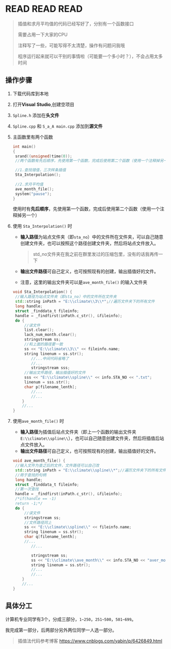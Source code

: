 # READ READ READ

>  插值和求月平均值的代码已经写好了，分别有一个函数接口
>
>  需要占用一下大家的CPU
>
>  注释写了一些，可能写得不太清楚，操作有问题问我哦
>
>  程序运行起来就可以干别的事情啦（可能要一个多小时？），不会占用太多时间



## 操作步骤

1. 下载代码库到本地

2. 打开**Visual** **Studio**,创建空项目

3. `Spline.h` 添加在**头文件**

4. `Spline.cpp` 和 `S_a_A main.cpp` 添加到**源文件**

5. 主函数里有两个函数

   ~~~c++
   int main()
   {
   	srand((unsigned)time(0));
   	//两个函数有先后顺序，先使用第一个函数，完成后使用第二个函数（使用一个注释掉另一个）
   
   	//1.查找错值，三次样条插值
   	Sta_Interpolation();
   	
   	//2.求月平均值
   	ave_month_file();
   	system("pause");
   }
   ~~~

   使用时有**先后顺序**，先使用第一个函数，完成后使用第二个函数（使用一个注释掉另一个）

6. 使用 `Sta_Interpolation()` 时

   - **输入路径**为站点文件夹（即`sta_no`）中的文件所在文件夹，可以自己随意创建文件夹，也可以按照这个路径创建文件夹，然后将站点文件放入。

     > std_no文件夹在我之前在群里发过的压缩包里，没有的话我再传一下

   - **输出文件路径**可自己定义，也可按照现有的创建，输出插值好的文件。

   - 注意，这里的输出文件夹可以是`ave_month_file()` 的输入文件夹

   ~~~c++
   void Sta_Interpolation() {
   	//输入路径为站点文件夹（即sta_no）中的文件所在文件夹
   	std::string inPath = "E:\\climate\\3\\*";//遍历文件夹下的所有文件
   	long handle;
   	struct _finddata_t fileinfo;
   	handle = _findfirst(inPath.c_str(), &fileinfo);
   	do {
   		//读文件
   		list.clear();
   		lack_num_month.clear();
   		stringstream ss;
   		//和上面的路径要一致
   		ss << "E:\\climate\\3\\" << fileinfo.name;
   		string linenum = ss.str();
           //...中间代码省略了
           //...
           stringstream sss;
   		//输出文件路径，输出插值好的文件
   		sss << "E:\\climate\\spline\\" << info.STA_NO << ".txt";
   		linenum = sss.str();
   		char p[filename_lenth];
           //...
           //...
       }
       //...
   }
   
   ~~~

7. 使用`ave_month_file()` 时

   - **输入路径**为插值后站点文件夹（即上一个函数的输出文件夹`E:\\climate\\spline\\`），也可以自己随意创建文件夹，然后将插值后站点文件放入。
   - **输出文件路径**可自己定义，也可按照现有的创建，输出插值好的文件。

   ~~~c++
   void ave_month_file() {
   	//输入文件为查之后的文件，文件路径可以自己改
   	std::string inPath = "E:\\climate\\spline\\*";//遍历文件夹下的所有文件
   	//用于查找的句柄
   	long handle;
   	struct _finddata_t fileinfo;
   	//第一次查找
   	handle = _findfirst(inPath.c_str(), &fileinfo);
   	/*if(handle == -1)
   	return -1;*/
   	do {
   		//读文件
   		stringstream ss;
   		//文件路径同上
   		ss << "E:\\climate\\spline\\" << fileinfo.name;
   		string linenum = ss.str();
   		char q[filename_lenth];
   		//...
           //...
   
           stringstream ss;
           ss << "E:\\climate\\ave_month\\" << info.STA_NO << "aver_month.txt";
           string linenum = ss.str();
           //...
           //...
       }
       //...
   }
   
   ~~~

## 具体分工

计算机专业同学有3个，分成三部分，`1~250`，`251~500`，`501~699`。

我完成第一部分，后两部分另外两位同学一人选一部分。





> 插值法代码参考博客 https://www.cnblogs.com/yabin/p/6426849.html

